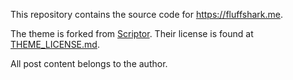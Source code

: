 This repository contains the source code for https://fluffshark.me.

The theme is forked from [Scriptor](https://github.com/JustGoodThemes/Scriptor-Jekyll-Theme).
Their license is found at [THEME_LICENSE.md](./THEME_LICENSE.md).

All post content belongs to the author.
